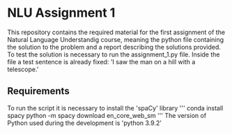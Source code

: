 # NLU Assignment 1
This repository contains the required material for the first assignment of the Natural Language Understandig course, meaning the python file containing the solution to the problem and a report describing the solutions provided.
To test the solution is necessary to run the assignment_1.py file. Inside the file a test sentence is already fixed: 'I saw the man on a hill with a telescope.'

## Requirements
To run the script it is necessary to install the 'spaCy' library
'''
conda install spacy
python -m spacy download en_core_web_sm
'''
The version of Python used during the development is 'python 3.9.2'
